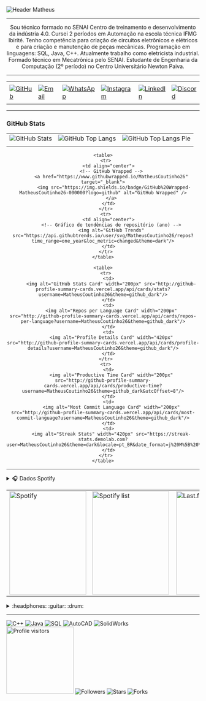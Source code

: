 <div>
  <!-- Header personalizado -->
  <img align="center" alt="Header Matheus" 
       src="https://raw.githubusercontent.com/MatheusCoutinho26/MatheusCoutinho26/main/image/header_matheus.png"/>
</div>

-----

<!-- Texto de introdução / saudação -->
<div align="center">
  <p>
    Sou técnico formado no SENAI Centro de treinamento e desenvolvimento da indústria 4.0.  
    Cursei 2 períodos em Automação na escola técnica IFMG Ibirité.  
    Tenho competência para criação de circuitos eletrônicos e elétricos e para criação e manutenção de peças mecânicas.  
    Programação em linguagens: SQL, Java, C++.  
    Atualmente trabalho como eletricista industrial. Formado técnico em Mecatrônica pelo SENAI.  
    Estudante de Engenharia da Computação (2º período) no Centro Universitário Newton Paiva.
  </p>
</div>

---

<div align="center">
  <table>
    <tr>
      <td align="center" colspan="6"></td>
    </tr>
    <tr>
      <!-- GitHub -->
      <td>
        <a href="https://github.com/MatheusCoutinho26" target="_blank">
          <img src="https://img.shields.io/badge/GitHub-MatheusCoutinho26-black?logo=github" alt="GitHub" />
        </a>
      </td>
      <!-- E-mail -->
      <td>
        <a href="mailto:matheuscoutinho934@gmail.com" target="_blank">
          <img src="https://img.shields.io/badge/Email-matheuscoutinho934@gmail.com-blue?logo=gmail" alt="Email" />
        </a>
      </td>
      <!-- WhatsApp -->
      <td>
        <a href="https://wa.me/5531971132233" target="_blank">
          <img src="https://img.shields.io/badge/WhatsApp-+5531971132233-25D366?logo=whatsapp" alt="WhatsApp" />
        </a>
      </td>
      <!-- Instagram -->
      <td>
        <a href="https://www.instagram.com/m_coutinho26/" target="_blank">
          <img src="https://img.shields.io/badge/Instagram-m_coutinho26-E4405F?logo=instagram" alt="Instagram" />
        </a>
      </td>
      <!-- LinkedIn -->
      <td>
        <a href="https://www.linkedin.com/in/matheus-coutinho-139102255/" target="_blank">
          <img src="https://img.shields.io/badge/LinkedIn-matheus--coutinho--139102255-0077B5?logo=linkedin" alt="LinkedIn" />
        </a>
      </td>
      <!-- Discord -->
      <td>
        <a href="https://discordapp.com/users/coutin_xl" target="_blank">
          <img src="https://img.shields.io/badge/Discord-coutin_xl-7289DA?logo=discord" alt="Discord" />
        </a>
      </td>
    </tr>
    <tr>
      <td align="center" colspan="6"></td>
    </tr>
  </table>
</div>

---

<div>
  <h3>GitHub Stats</h3>
  <div align="center">
    <table>
      <tr>
        <td>
          <!-- Estatísticas gerais do GitHub -->
          <img alt="GitHub Stats" src="https://github-readme-stats.vercel.app/api?username=MatheusCoutinho26&show=reviews,discussions_started,discussions_answered,prs_merged,prs_merged_percentage&rank_icon=percentile&theme=dark&locale=pt-br&card_width=480"/>
        </td>
        <td>
          <!-- Linguagens mais usadas -->
          <img alt="GitHub Top Langs" src="https://github-readme-stats.vercel.app/api/top-langs/?username=MatheusCoutinho26&theme=dark&locale=pt-br&langs_count=7"/>
        </td>
        <td>
          <!-- Gráfico em pizza das linguagens -->
          <img alt="GitHub Top Langs Pie" src="https://github-readme-stats.vercel.app/api/top-langs/?username=MatheusCoutinho26&layout=pie&theme=dark&locale=pt-br"/>
        </td>
      </tr>
      <tr>
        <td align="center" colspan="3"></td>
      </tr>
    </table>

    <table>
      <tr>
        <td align="center">
          <!-- GitHub Wrapped -->
          <a href="https://www.githubwrapped.io/MatheusCoutinho26" target="_blank">
            <img src="https://img.shields.io/badge/GitHub%20Wrapped-MatheusCoutinho26-000000?logo=github" alt="GitHub Wrapped" />
          </a>
        </td>
      </tr>
      <tr>
        <td align="center">
          <!-- Gráfico de tendências de repositório (ano) -->
          <img alt="GitHub Trends" src="https://api.githubtrends.io/user/svg/MatheusCoutinho26/repos?time_range=one_year&loc_metric=changed&theme=dark"/>
        </td>
      </tr>
    </table>

    <table>
      <tr>
        <td>
          <img alt="GitHub Stats Card" width="200px" src="http://github-profile-summary-cards.vercel.app/api/cards/stats?username=MatheusCoutinho26&theme=github_dark"/>
        </td>
        <td>
          <img alt="Repos per Language Card" width="200px" src="http://github-profile-summary-cards.vercel.app/api/cards/repos-per-language?username=MatheusCoutinho26&theme=github_dark"/>
        </td>
        <td>
          <img alt="Profile Details Card" width="420px" src="http://github-profile-summary-cards.vercel.app/api/cards/profile-details?username=MatheusCoutinho26&theme=github_dark"/>
        </td>
      </tr>
      <tr>
        <td>
          <img alt="Productive Time Card" width="200px" src="http://github-profile-summary-cards.vercel.app/api/cards/productive-time?username=MatheusCoutinho26&theme=github_dark&utcOffset=8"/>
        </td>
        <td>
          <img alt="Most Commit Language Card" width="200px" src="http://github-profile-summary-cards.vercel.app/api/cards/most-commit-language?username=MatheusCoutinho26&theme=github_dark"/>
        </td>
        <td>
          <img alt="Streak Stats" width="420px" src="https://streak-stats.demolab.com?user=MatheusCoutinho26&theme=dark&locale=pt_BR&date_format=j%20M%5B%20Y%5D"/>
        </td>
      </tr>
    </table>
  </div>
</div>

---

<!-- Seção de música (Spotify + Last.fm) -->
<div>
  <details>
    <summary>🎧 Dados Spotify</summary>
    <!-- Cartão de dados do Spotify -->
    <img src="https://data-card-for-spotify.herokuapp.com/api/card?user_id=31uecxdnrcma7wejzo7wexwic6om" alt="Data Card for Spotify">
  </details>
</div>

<div align="center">
  <table>
    <tr>
      <td>
        <!-- Cartaz geral do Spotify -->
        <img alt="Spotify" width="200px" height="270px" src="https://spotify-github-profile.kittinanx.com/api/view?uid=31uecxdnrcma7wejzo7wexwic6om&cover_image=true&theme=default&show_offline=false&background_color=121212&interchange=false"/>
      </td>
      <td>
        <!-- Músicas recentemente tocadas no Spotify -->
        <img alt="Spotify list" width="200px" height="270px" src="https://spotify-recently-played-readme.vercel.app/api?user=31uecxdnrcma7wejzo7wexwic6om&count=10"/>
      </td>
      <td>
        <!-- Últimas músicas do Last.fm -->
        <a href="https://www.last.fm/pt/user/Coutin13" target="_blank">
          <img align="right" width="400px" height="270px" alt="Last.fm" src="https://lastfm-recently-played.vercel.app/api?user=Coutin13&width=400"/>
        </a>
      </td>
    </tr>
  </table>
</div>

<div>
  <details>
    <summary>:headphones: :guitar: :drum:</summary>
    [Minha música favorita](https://open.spotify.com/intl-pt/track/4mZu6NuOntvYZqCZPrxTqT?si=806d17468a2e4cf1)
  </details>
</div>

-----

<div>
  <!-- Badges de tecnologias/habilidades -->
  <img src="https://img.shields.io/badge/C%2B%2B-Dev-blue?logo=c%2B%2B" alt="C++" />
  <img src="https://img.shields.io/badge/Java-Dev-blue?logo=java" alt="Java" />
  <img src="https://img.shields.io/badge/SQL-Dev-blue?logo=mysql" alt="SQL" />
  <img src="https://img.shields.io/badge/AUTOCAD-Dev-blue?logo=autocad" alt="AutoCAD" />
  <img src="https://img.shields.io/badge/SOLIDWORKS-Dev-blue?logo=solidworks" alt="SolidWorks" />
  <br />
  <img width="175" alt="Profile visitors" src="https://komarev.com/ghpvc/?username=MatheusCoutinho26"/>
  <img alt="Followers" src="https://img.shields.io/github/followers/MatheusCoutinho26?style=social"/>
  <img alt="Stars" src="https://img.shields.io/github/stars/MatheusCoutinho26?style=social"/>
  <img alt="Forks" src="https://img.shields.io/github/forks/MatheusCoutinho26/MatheusCoutinho26?logo=git"/>
</div>
